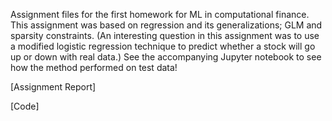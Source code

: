 Assignment files for the first homework for ML in computational finance. This assignment was based on regression 
and its generalizations; GLM and sparsity constraints. (An interesting question in this assignment was to use a modified 
logistic regression technique to predict whether a stock will go up or down with real data.) See the accompanying Jupyter notebook
to see how the method performed on test data!

[Assignment Report]

[Code]
